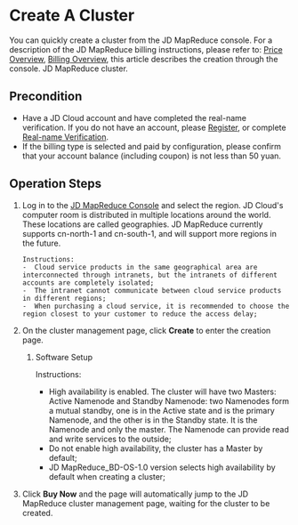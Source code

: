 # Create A Cluster

You can quickly create a cluster from the JD MapReduce console.
For a description of the JD MapReduce billing instructions, please refer to: [Price Overview](../Pricing/Price-Overview.md), [Billing Overview](../Pricing/Billing-Overview.md), this article describes the creation through the console. JD MapReduce cluster.

## Precondition
-  Have a JD Cloud account and have completed the real-name verification. If you do not have an account, please [Register](https://accounts.jdcloud.com/p/regPage?source=jdcloud&ReturnUrl=%2f%2fuc.jdcloud.com%2fpassport%2fcomplete%3freturnUrl%3dhttp%3A%2F%2Fuc.jdcloud.com%2Fredirect%2FloginRouter%3FreturnUrl%3Dhttps%253A%252F%252Fwww.jdcloud.com%252Fhelp%252Fdetail%252F734%252FisCatalog%252F1), or complete [Real-name Verification](https://uc.jdcloud.com/account/certify).
-  If the billing type is selected and paid by configuration, please confirm that your account balance (including coupon) is not less than 50 yuan.

## Operation Steps
1. Log in to the [JD MapReduce Console](https://xdata.jdcloud.com/rmgr/resources/res-manage/custom-resources.html#/) and select the region.
     JD Cloud's computer room is distributed in multiple locations around the world. These locations are called geographies. JD MapReduce currently supports cn-north-1 and cn-south-1, and will support more regions in the future.

	   Instructions:
	   -  Cloud service products in the same geographical area are interconnected through intranets, but the intranets of different accounts are completely isolated;
	   -  The intranet cannot communicate between cloud service products in different regions;
	   -  When purchasing a cloud service, it is recommended to choose the region closest to your customer to reduce the access delay;
2. On the cluster management page, click **Create** to enter the creation page.

	1. Software Setup
	
	   Instructions:
	   -  High availability is enabled. The cluster will have two Masters: Active Namenode and Standby Namenode: two Namenodes form a mutual standby, one is in the Active state and is the primary Namenode, and the other is in the Standby state. It is the Namenode and only the master. The Namenode can provide read and write services to the outside;
	   -  Do not enable high availability, the cluster has a Master by default;
	   -  JD MapReduce_BD-OS-1.0 version selects high availability by default when creating a cluster;
	
3. Click **Buy Now** and the page will automatically jump to the JD MapReduce cluster management page, waiting for the cluster to be created.


